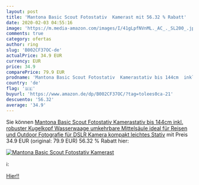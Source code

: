 ```yaml
---
layout: post
title: 'Mantona Basic Scout Fotostativ  Kamerast mit 56.32 % Rabatt'
date: 2020-02-03 04:55:16
image: 'https://m.media-amazon.com/images/I/41gLpfNVnML._AC_._SL200_.jpg'
comments: true
category: ofertas
author: ring
slug: 'B002CF37OC-de'
actualPrice: 34.9 EUR
currency: EUR
price: 34.9
comparePrice: 79.9 EUR
prodname: 'Mantona Basic Scout Fotostativ  Kamerastativ bis 144cm  inkl. robuster Kugelkopf  Wasserwaage  umkehrbare Mittelsäule  ideal für Reisen und Outdoor Fotografie für DSLR Kamera  kompakt leichtes Stativ'
country: 'de'
flag: '🇩🇪'
buyurl: 'https://www.amazon.de/dp/B002CF37OC/?tag=tolees0ca-21'
descuento: '56.32'
average: '34.9'
---
```


Sie können [Mantona Basic Scout Fotostativ  Kamerastativ bis 144cm  inkl. robuster Kugelkopf  Wasserwaage  umkehrbare Mittelsäule  ideal für Reisen und Outdoor Fotografie für DSLR Kamera  kompakt leichtes Stativ](https://www.amazon.de/dp/B002CF37OC/?tag=tolees0ca-21) mit Preis 34.9 EUR (original: 79.9 EUR) 56.32 % Rabatt hier:

[![Mantona Basic Scout Fotostativ  Kamerast](https://m.media-amazon.com/images/I/41gLpfNVnML._AC_._SL200_.jpg)](https://www.amazon.de/dp/B002CF37OC/?tag=tolees0ca-21)

ℹ️:


[Hier!!](https://www.amazon.de/dp/B002CF37OC/?tag=tolees0ca-21)
